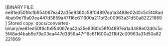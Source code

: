 [BINARY FILE: ee81ed50f6cfb954067ea42a35e9360c58f04897ea1a3488e02d0c5c5f48ad4bab9e79a03ea447d3859a47f16c611600a211bf2c00963a31d50a82221669]
Stored copy: docs/converted-binary/ee81ed50f6cfb954067ea42a35e9360c58f04897ea1a3488e02d0c5c5f48ad4bab9e79a03ea447d3859a47f16c611600a211bf2c00963a31d50a82221669
